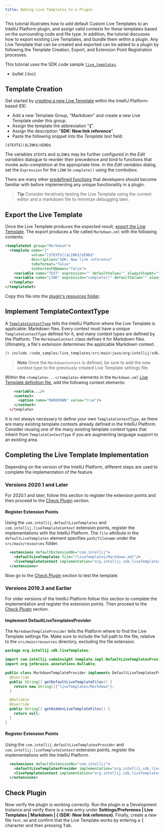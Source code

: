 ```yaml
---
title: Adding Live Templates to a Plugin
---
```

<!-- Copyright 2000-2020 JetBrains s.r.o. and other contributors. Use of this source code is governed by the Apache 2.0 license that can be found in the LICENSE file. -->

This tutorial illustrates how to add default Custom Live Templates to an IntelliJ Platform plugin, and assign valid contexts for these templates based on the surrounding code and file type. 
In addition, the tutorial discusses how to export existing Live Templates, and bundle them within a plugin.
Any Live Template that can be created and exported can be added to a plugin by following the Template Creation, Export, and Extension Point Registration processes.

This tutorial uses the SDK code sample [`live_templates`](https://github.com/JetBrains/intellij-sdk-docs/tree/master/code_samples/live_templates).

* bullet
{:toc}

## Template Creation
Get started by [creating a new Live Template](https://www.jetbrains.com/idea/help/creating-and-editing-live-templates.html) within the IntelliJ Platform-based IDE:
* Add a new Template Group, "Markdown" and create a new Live Template under this group. 
* Assign the template the abbreviation "**{**".
* Assign the description "**SDK: New link reference**". 
* Paste the following snippet into the *Template text* field:
```text
[$TEXT$]($LINK$)$END$
```

The variables `$TEXT$` and `$LINK$` may be further configured in the *Edit variables* dialogue to reorder their precedence and bind to functions that invoke auto-completion at the appropriate time.
In the *Edit variables* dialog, set the `Expression` for the `LINK` to `complete()` using the combobox.

There are many other [predefined functions](https://www.jetbrains.com/idea/help/creating-and-editing-template-variables.html) that developers should become familiar with before implementing any unique functionality in a plugin.

> **Tip** Consider iteratively testing the Live Template using the current editor and a markdown file to minimize debugging later.

## Export the Live Template
Once the Live Template produces the expected result, [export the Live Template](https://www.jetbrains.com/help/idea/sharing-live-templates.html). 
The export produces a file called `Markdown.xml` with the following contents:

```xml
<templateSet group="Markdown">
  <template name="{" 
            value="[$TEXT$]($LINK$)$END$" 
            description="SDK: New link reference" 
            toReformat="false" 
            toShortenFQNames="false">
    <variable name="TEXT" expression="" defaultValue="" alwaysStopAt="true" />
    <variable name="LINK" expression="complete()" defaultValue="" alwaysStopAt="true" />
  </template>
</templateSet>
```

Copy this file into the [plugin's resources folder](https://github.com/JetBrains/intellij-sdk-docs/tree/master/code_samples/live_templates/src/main/resources/liveTemplates).

## Implement TemplateContextType
A [`TemplateContextType`](upsource:///platform/lang-api/src/com/intellij/codeInsight/template/TemplateContextType.java) tells the IntelliJ Platform where the Live Template is applicable: Markdown files.
Every context must have a unique `TemplateContextType` defined for it, and many context types are defined by the Platform.
The `MarkdownContext` class defines it for Markdown files.
Ultimately, a file's extension determines the applicable Markdown context.

```java
{% include /code_samples/live_templates/src/main/java/org/intellij/sdk/liveTemplates/MarkdownContext.java%}
```

> **Note** Once the `MarkdownContext` is defined, be sure to add the new context type to the previously created Live Template settings file. 

Within the `<template>...</template>` elements in the `Markdown.xml` [Live Template definition file](#export-the-live-template), add the following context elements:
```xml
    <variable.../>
    <context>
      <option name="MARKDOWN" value="true"/>
    </context>
  </template>
```

It is not always necessary to define your own `TemplateContextType`, as there are many existing template contexts already defined in the IntelliJ Platform. 
Consider reusing one of the many existing template context types that inherit from `TemplateContextType` if you are augmenting language support to an existing area.

## Completing the Live Template Implementation 
Depending on the version of the IntelliJ Platform, different steps are used to complete the implementation of the feature.

### Versions 2020.1 and Later
For 2020.1 and later, follow this section to register the extension points and then proceed to the [Check Plugin](#check-plugin) section.

#### Register Extension Points
Using the `com.intellij.defaultLiveTemplates` and `com.intellij.liveTemplateContext` extension points, register the implementations with the IntelliJ Platform.
The `file` attribute in the `defaultLiveTemplates` element specifies `path/filename` under the `src/main/resources` folder.
```xml
  <extensions defaultExtensionNs="com.intellij">
    <defaultLiveTemplates file="/liveTemplates/Markdown.xml"/>
    <liveTemplateContext implementation="org.intellij.sdk.liveTemplates.MarkdownContext"/>
  </extensions>
```
Now go to the [Check Plugin](#check-plugin) section to test the template.

### Versions 2019.3 and Earlier
For older versions of the IntelliJ Platform follow this section to complete the implementation and register the extension points.
Then proceed to the [Check Plugin](#check-plugin) section.
 
#### Implement DefaultLiveTemplatesProvider
The `MarkdownTemplateProvider` tells the Platform where to find the Live Template settings file. 
Make sure to include the full path to the file, relative to the `src/main/resources` directory, excluding the file extension.
```java
package org.intellij.sdk.liveTemplates;

import com.intellij.codeInsight.template.impl.DefaultLiveTemplatesProvider;
import org.jetbrains.annotations.Nullable;

public class MarkdownTemplateProvider implements DefaultLiveTemplatesProvider {
  @Override
  public String[] getDefaultLiveTemplateFiles() {
    return new String[]{"liveTemplates/Markdown"};
  }

  @Nullable
  @Override
  public String[] getHiddenLiveTemplateFiles() {
    return null;
  }
}
```

#### Register Extension Points
Using the `com.intellij.defaultLiveTemplatesProvider` and `com.intellij.liveTemplateContext` extension points, register the implementations with the IntelliJ Platform.
```xml
  <extensions defaultExtensionNs="com.intellij">
    <defaultLiveTemplatesProvider implementation="org.intellij.sdk.liveTemplates.MarkdownTemplateProvider"/>
    <liveTemplateContext implementation="org.intellij.sdk.liveTemplates.MarkdownContext"/>
  </extensions>
```

## Check Plugin
Now verify the plugin is working correctly. 
Run the plugin in a Development Instance and verify there is a new entry under **Settings/Preferenes \| Live Templates \| Markdown \| \{ (SDK: New link reference)**. 
Finally, create a new file `Test.md` and confirm that the Live Template works by entering a <kbd>{</kbd> character and then pressing <kbd>Tab</kbd>.